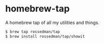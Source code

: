 # homebrew-tap

A homebrew tap of all my utilities and things.

```sh
$ brew tap rossedman/tap
$ brew install rossedman/tap/showit
```
